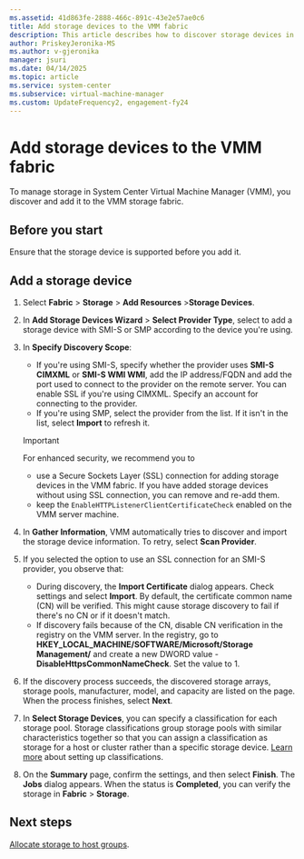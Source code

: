 ```yaml
---
ms.assetid: 41d863fe-2888-466c-891c-43e2e57ae0c6
title: Add storage devices to the VMM fabric
description: This article describes how to discover storage devices in the VMM fabric
author: PriskeyJeronika-MS
ms.author: v-gjeronika
manager: jsuri
ms.date: 04/14/2025
ms.topic: article
ms.service: system-center
ms.subservice: virtual-machine-manager
ms.custom: UpdateFrequency2, engagement-fy24
---
```


# Add storage devices to the VMM fabric


To manage storage in System Center Virtual Machine Manager (VMM), you discover and add it to the VMM storage fabric.

## Before you start

Ensure that the storage device is supported before you add it.

## Add a storage device

1. Select **Fabric** > **Storage** > **Add Resources** >**Storage Devices**.
2. In **Add Storage Devices Wizard** > **Select Provider Type**, select to add a storage device with SMI-S or SMP according to the device you're using.
3. In **Specify Discovery Scope**:
    - If you're using SMI-S, specify whether the provider uses **SMI-S CIMXML** or **SMI-S WMI WMI**, add the IP address/FQDN and add the port used to connect to the provider on the remote server. You can enable SSL if you're using CIMXML. Specify an account for connecting to the provider.
    - If you're using SMP, select the provider from the list. If it isn't in the list, select **Import** to refresh it.

   >[!Important]
   >For enhanced security, we recommend you to
     >- use a Secure Sockets Layer (SSL) connection for adding storage devices in the VMM fabric. If you have added storage devices without using SSL connection, you can remove and re-add them. 
     >- keep the `EnableHTTPListenerClientCertificateCheck` enabled on the VMM server machine.

4. In **Gather Information**, VMM automatically tries to discover and import the storage device information. To retry, select **Scan Provider**.
5. If you selected the option to use an SSL connection for an SMI-S provider, you observe that:
    - During discovery, the **Import Certificate** dialog appears. Check settings and select **Import**. By default, the certificate common name (CN) will be verified. This might cause storage discovery to fail if there's no CN or if it doesn't match.
    - If discovery fails because of the CN, disable CN verification in the registry on the VMM server. In the registry, go to **HKEY_LOCAL_MACHINE/SOFTWARE/Microsoft/Storage Management/** and create a new DWORD value - **DisableHttpsCommonNameCheck**. Set the value to 1.
6. If the discovery process succeeds, the discovered storage arrays, storage pools, manufacturer, model, and capacity are listed on the page. When the process finishes, select **Next**.
7. In **Select Storage Devices**, you can specify a classification for each storage pool. Storage classifications group storage pools with similar characteristics together so that you can assign a classification as storage for a host or cluster rather than a specific storage device. [Learn more](storage-classification.md) about setting up classifications.
8. On the **Summary** page, confirm the settings, and then select **Finish**. The **Jobs** dialog appears. When the status is **Completed**, you can verify the storage in **Fabric** > **Storage**.

## Next steps

[Allocate storage to host groups](storage-host-group.md).
